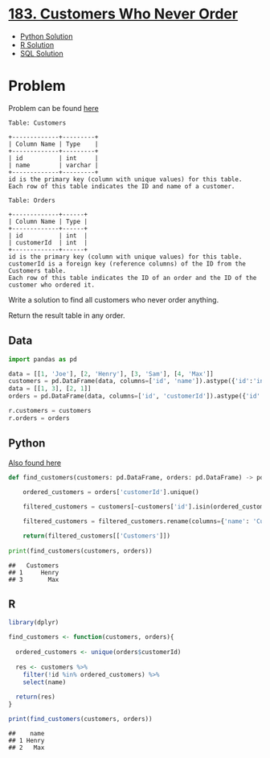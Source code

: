 
# [183. Customers Who Never Order](https://leetcode.com/problems/customers-who-never-order/)

- [Python Solution](#python)
- [R Solution](#r)
- [SQL Solution](https://leetcode.com/problems/customers-who-never-order/solutions/7082081/two-versions-in-mysql-by-atamalu123-plha/)

# Problem

Problem can be found [here](https://leetcode.com/problems/customers-who-never-order/)

    Table: Customers

    +-------------+---------+
    | Column Name | Type    |
    +-------------+---------+
    | id          | int     |
    | name        | varchar |
    +-------------+---------+
    id is the primary key (column with unique values) for this table.
    Each row of this table indicates the ID and name of a customer.

    Table: Orders

    +-------------+------+
    | Column Name | Type |
    +-------------+------+
    | id          | int  |
    | customerId  | int  |
    +-------------+------+
    id is the primary key (column with unique values) for this table.
    customerId is a foreign key (reference columns) of the ID from the Customers table.
    Each row of this table indicates the ID of an order and the ID of the customer who ordered it.

Write a solution to find all customers who never order anything.

Return the result table in any order.

## Data

``` python
import pandas as pd

data = [[1, 'Joe'], [2, 'Henry'], [3, 'Sam'], [4, 'Max']]
customers = pd.DataFrame(data, columns=['id', 'name']).astype({'id':'int', 'name':'object'})
data = [[1, 3], [2, 1]]
orders = pd.DataFrame(data, columns=['id', 'customerId']).astype({'id':'int', 'customerId':'int'})

r.customers = customers
r.orders = orders
```

## Python

[Also found here](https://leetcode.com/problems/customers-who-never-order/solutions/7306701/1-liner-in-pandas-by-atamalu123-6mo3/)

``` python
def find_customers(customers: pd.DataFrame, orders: pd.DataFrame) -> pd.DataFrame:
    
    ordered_customers = orders['customerId'].unique()

    filtered_customers = customers[~customers['id'].isin(ordered_customers)]

    filtered_customers = filtered_customers.rename(columns={'name': 'Customers'})

    return(filtered_customers[['Customers']])
  
print(find_customers(customers, orders))
```

    ##   Customers
    ## 1     Henry
    ## 3       Max

## R

``` r
library(dplyr)

find_customers <- function(customers, orders){
  
  ordered_customers <- unique(orders$customerId)
  
  res <- customers %>%
    filter(!id %in% ordered_customers) %>%
    select(name)
  
  return(res)
}

print(find_customers(customers, orders))
```

    ##    name
    ## 1 Henry
    ## 2   Max
